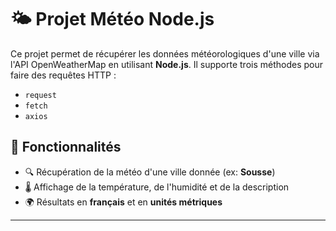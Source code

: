 # 🌤️ Projet Météo Node.js

Ce projet permet de récupérer les données météorologiques d'une ville via l'API OpenWeatherMap en utilisant **Node.js**. Il supporte trois méthodes pour faire des requêtes HTTP :
- `request`
- `fetch`
- `axios`

## 📌 Fonctionnalités
- 🔍 Récupération de la météo d'une ville donnée (ex: **Sousse**)
- 🌡️ Affichage de la température, de l'humidité et de la description
- 🌍 Résultats en **français** et en **unités métriques**

---